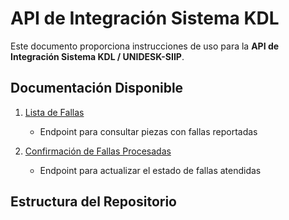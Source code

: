 # API de Integración Sistema KDL

Este documento proporciona instrucciones de uso para la **API de Integración Sistema KDL / UNIDESK-SIIP**.

## Documentación Disponible

1. [Lista de Fallas](lista-fallas.md)  
   - Endpoint para consultar piezas con fallas reportadas

2. [Confirmación de Fallas Procesadas](confirma-fallas-descargadas.md)  
   - Endpoint para actualizar el estado de fallas atendidas

## Estructura del Repositorio